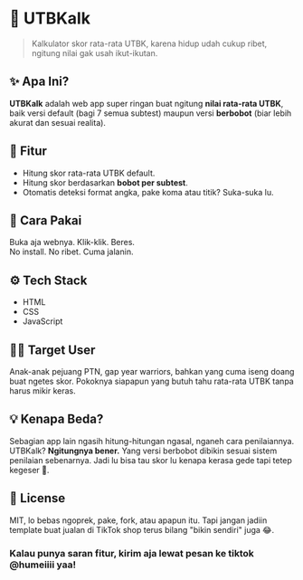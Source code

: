 # 🧠 UTBKalk

> Kalkulator skor rata-rata UTBK, karena hidup udah cukup ribet, ngitung nilai gak usah ikut-ikutan.

## ✨ Apa Ini?

**UTBKalk** adalah web app super ringan buat ngitung **nilai rata-rata UTBK**, baik versi default (bagi 7 semua subtest) maupun versi **berbobot** (biar lebih akurat dan sesuai realita).

## 🎯 Fitur

- Hitung skor rata-rata UTBK default.
- Hitung skor berdasarkan **bobot per subtest**.
- Otomatis deteksi format angka, pake koma atau titik? Suka-suka lu.

## 🚀 Cara Pakai

Buka aja webnya. Klik-klik. Beres.  
No install. No ribet. Cuma jalanin.

## ⚙️ Tech Stack

- HTML
- CSS
- JavaScript

## 🧑‍🎓 Target User

Anak-anak pejuang PTN, gap year warriors, bahkan yang cuma iseng doang buat ngetes skor. Pokoknya siapapun yang butuh tahu rata-rata UTBK tanpa harus mikir keras.

## 💡 Kenapa Beda?

Sebagian app lain ngasih hitung-hitungan ngasal, nganeh cara penilaiannya.  
UTBKalk? **Ngitungnya bener.** Yang versi berbobot dibikin sesuai sistem penilaian sebenarnya. Jadi lu bisa tau skor lu kenapa kerasa gede tapi tetep kegeser 🤔.

## 📜 License

MIT, lo bebas ngoprek, pake, fork, atau apapun itu. Tapi jangan jadiin template buat jualan di TikTok shop terus bilang "bikin sendiri" juga 😂.

### Kalau punya saran fitur, kirim aja lewat pesan ke tiktok @humeiiii yaa!